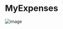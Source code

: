 # MyExpenses
![image](https://user-images.githubusercontent.com/81370546/192118392-4b554550-03b7-4c11-af45-97a19ef54dbc.png)
